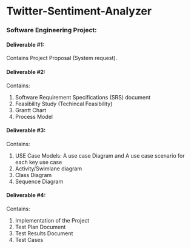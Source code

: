 # Twitter-Sentiment-Analyzer
### Software Engineering Project:


#### Deliverable #1:
Contains Project Proposal (System request).

#### Deliverable #2:
Contains:
1. Software Requirement Specifications (SRS) document
2. Feasibility Study (Techincal Feasibility) 
3. Grantt Chart
4. Process Model

#### Deliverable #3:
Contains:
1. USE Case Models: A use case Diagram and A use case scenario for each key use case
2. Activity/Swimlane diagram  
3. Class Diagram
4. Sequence Diagram

#### Deliverable #4:
Contains:
1. Implementation of the Project
2. Test Plan Document 
3. Test Results Document
4. Test Cases

